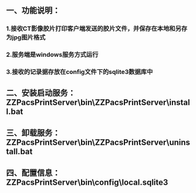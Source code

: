 ## 一、功能说明：
   ### 1.接收CT影像胶片打印客户端发送的胶片文件，并保存在本地和另存为jpg图片格式
   ### 2.服务端是windows服务方式运行
   ### 3.接收的记录据存放在config文件下的sqlite3数据库中
## 二、安装启动服务：ZZPacsPrintServer\bin\ZZPacsPrintServer\install.bat
## 三、卸载服务：ZZPacsPrintServer\bin\ZZPacsPrintServer\uninstall.bat
## 四、配置信息：ZZPacsPrintServer\bin\config\local.sqlite3

